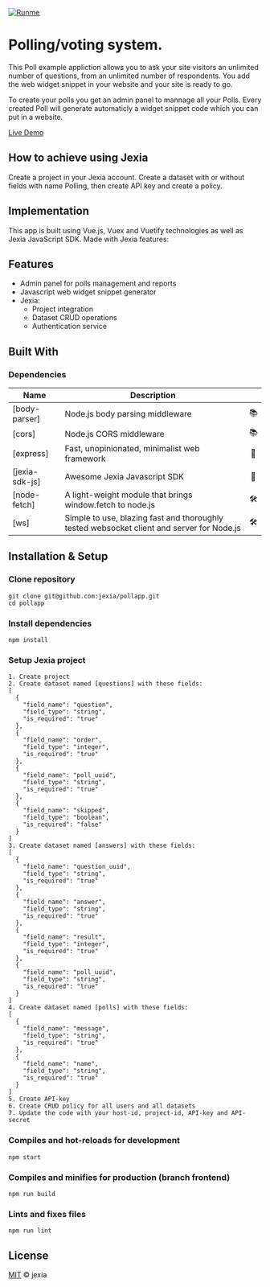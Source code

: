 
[![Runme](https://runme.io/static/button.svg)](https://runme.io/runme?repo_url=https://github.com/jexia/pollapp.git&repo_branch=master)
# Polling/voting system.
This Poll example appliction allows you to ask your site visitors an unlimited number of questions, from an 
unlimited number of respondents. You add the web widget snippet in your website and your site is ready to go.

To create your polls you get an admin panel to mannage all your Polls. Every created Poll will generate automaticly 
a widget snippet code which you can put in a website. 

[Live Demo](https://88fccaba-a957-4aa4-a455-dbd9325a42c4.jexia.app/admin)

## How to achieve using Jexia
Create a project in your Jexia account. 
Create a dataset with or without fields with name Polling, then create API key and create a policy.

## Implementation
This app is built using Vue.js, Vuex and Vuetify technologies as well as Jexia JavaScript SDK.
Made with Jexia features:

## Features
 - Admin panel for polls management and reports
 - Javascript web widget snippet generator
 - Jexia:
   - Project integration
   - Dataset CRUD operations
   - Authentication service

## Built With
### Dependencies
| Name| Description | |
|--|--|:--:| 
|[body-parser]|Node.js body parsing middleware|📚
|[cors]|Node.js CORS middleware|📚
|[express]|Fast, unopinionated, minimalist web framework|🎨
|[jexia-sdk-js]|Awesome Jexia Javascript SDK|🐝
|[node-fetch]|A light-weight module that brings window.fetch to node.js|🛠️
|[ws]|Simple to use, blazing fast and thoroughly tested websocket client and server for Node.js|🛠️


## Installation & Setup
### Clone repository
```
git clone git@github.com:jexia/pollapp.git
cd pollapp
```

### Install dependencies
```
npm install
```
### Setup Jexia project
```
1. Create project
2. Create dataset named [questions] with these fields: 
[
  {
    "field_name": "question",
    "field_type": "string",
    "is_required": "true"
  },
  {
    "field_name": "order",
    "field_type": "integer",
    "is_required": "true"
  },
  {
    "field_name": "poll_uuid",
    "field_type": "string",
    "is_required": "true"
  },
  {
    "field_name": "skipped",
    "field_type": "boolean",
    "is_required": "false"
  }
]
3. Create dataset named [answers] with these fields:
[
  {
    "field_name": "question_uuid",
    "field_type": "string",
    "is_required": "true"
  },
  {
    "field_name": "answer",
    "field_type": "string",
    "is_required": "true"
  },
  {
    "field_name": "result",
    "field_type": "integer",
    "is_required": "true"
  },
  {
    "field_name": "poll_uuid",
    "field_type": "string",
    "is_required": "true"
  }
]
4. Create dataset named [polls] with these fields:
[
  {
    "field_name": "message",
    "field_type": "string",
    "is_required": "true"
  },
  {
    "field_name": "name",
    "field_type": "string",
    "is_required": "true"
  }
]
5. Create API-key
6. Create CRUD policy for all users and all datasets
7. Update the code with your host-id, project-id, API-key and API-secret

```

### Compiles and hot-reloads for development
```
npm start
```

### Compiles and minifies for production (branch frontend)
```
npm run build
```

### Lints and fixes files
```
npm run lint
```
## License
[MIT](./LICENSE) &copy; jexia

